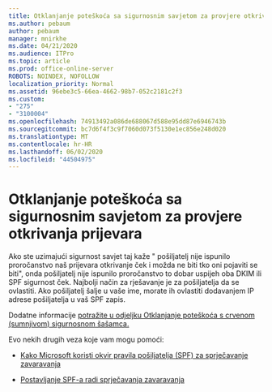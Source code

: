 ```yaml
---
title: Otklanjanje poteškoća sa sigurnosnim savjetom za provjere otkrivanja prijevara
ms.author: pebaum
author: pebaum
manager: mnirkhe
ms.date: 04/21/2020
ms.audience: ITPro
ms.topic: article
ms.prod: office-online-server
ROBOTS: NOINDEX, NOFOLLOW
localization_priority: Normal
ms.assetid: 96ebe3c5-66ea-4662-98b7-052c2181c2f3
ms.custom:
- "275"
- "3100004"
ms.openlocfilehash: 74913492a086de688067d588e95dd87e6946743b
ms.sourcegitcommit: bc7d6f4f3c9f7060d073f5130e1ec856e248d020
ms.translationtype: MT
ms.contentlocale: hr-HR
ms.lasthandoff: 06/02/2020
ms.locfileid: "44504975"
---
```

# <a name="troubleshooting-the-safety-tip-for-fraud-detection-checks"></a>Otklanjanje poteškoća sa sigurnosnim savjetom za provjere otkrivanja prijevara

Ako ste uzimajući sigurnost savjet taj kaže " pošiljatelj nije ispunilo proročanstvo naš prijevara otkrivanje ček i možda ne biti tko oni pojaviti se biti", onda pošiljatelj nije ispunilo proročanstvo to dobar uspijeh oba DKIM ili SPF sigurnost ček. Najbolji način za rješavanje je za pošiljatelja da se ovlastiti. Ako pošiljatelj šalje u vaše ime, morate ih ovlastiti dodavanjem IP adrese pošiljatelja u vaš SPF zapis.
  
Dodatne informacije [potražite u odjeljku Otklanjanje poteškoća s crvenom (sumnjivom) sigurnosnom šašamca.](https://blogs.msdn.microsoft.com/tzink/2016/11/02/troubleshooting-the-red-suspicious-safety-tip-for-fraud-detection-checks/)
  
Evo nekih drugih veza koje vam mogu pomoći:
  
- [Kako Microsoft koristi okvir pravila pošiljatelja (SPF) za sprječavanje zavaravanja](https://docs.microsoft.com/microsoft-365/security/office-365-security/how-office-365-uses-spf-to-prevent-spoofing)

- [Postavljanje SPF-a radi sprječavanja zavaravanja](https://docs.microsoft.com/microsoft-365/security/office-365-security/set-up-spf-in-office-365-to-help-prevent-spoofing)
